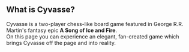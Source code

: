 ## What is Cyvasse?

Cyvasse is a two-player chess-like board game featured in George R.R. Martin's fantasy epic **A Song of Ice and Fire**.  
On this page you can experience an elegant, fan-created game which brings Cyvasse off the page and into reality.
